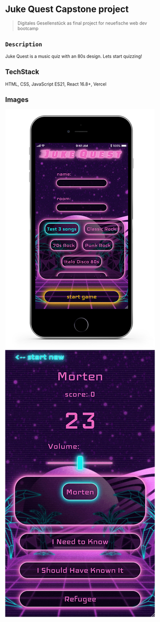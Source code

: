 # Juke Quest Capstone project

> Digitales Gesellenstück as final project for neuefische web dev bootcamp

## `Description`

Juke Quest is a music quiz with an 80s design. Lets start quizzing!

## TechStack

HTML, CSS, JavaScript ES21, React 16.8+, Vercel

## Images

![Mokup](src/assets/readme_mokup.png)
![game design](src/assets/readme_game.gif)
